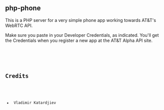 
<h2>php-phone </h2>

This is a PHP server for a very simple phone app working towards AT&T's WebRTC API.

Make sure you paste in your Developer Credentials, as indicated. You'll get the Credentials when you register a new app at the AT&T Alpha API site.

<pre><code> <?php
	    // oAuth 2.0 Configuration
		$OAUTH_SERVER = "https://auth.tfoundry.com/oauth";
	    // ***********************************
	    // Put your developer credentials here
	    // ***********************************
		$CLIENT_ID = "******************************";
		$CLIENT_SECRET = "****************";

</code></pre>


<h2>Credits </h2>
<ul>
	<li> Vladimir Katardjiev </li>
</ul>